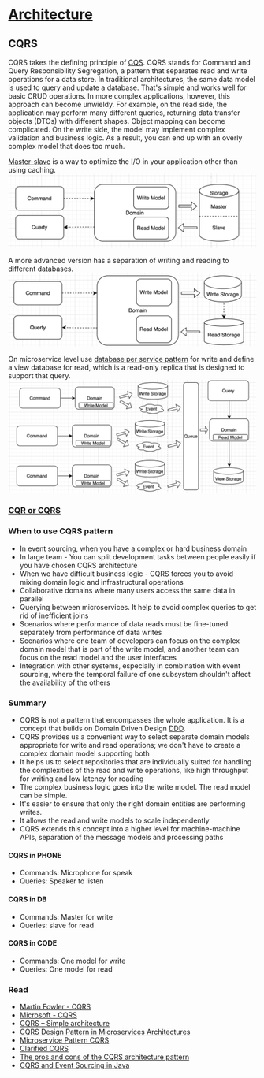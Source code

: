 # [Architecture](README.md)

## CQRS
CQRS takes the defining principle of [CQS](cqs.md).
CQRS stands for Command and Query Responsibility Segregation, a pattern that separates read and write operations for a data store.
In traditional architectures, the same data model is used to query and update a database. 
That's simple and works well for basic CRUD operations. In more complex applications, however, this approach can become unwieldy. 
For example, on the read side, the application may perform many different queries, returning data transfer objects (DTOs) with different shapes.
Object mapping can become complicated. On the write side, the model may implement complex validation and business logic. 
As a result, you can end up with an overly complex model that does too much.

[Master-slave](https://www.linkedin.com/pulse/master-slave-database-architecture-kartik-madnani) is a way to optimize the I/O in your application other than using caching.
![cqrs](docs/1.png)

A more advanced version has a separation of writing and reading to different databases.
![cqrs](docs/2.png)

On microservice level use [database per service pattern](https://microservices.io/patterns/data/database-per-service.html) for write and define a view database for read, which is a read-only replica that is designed to support that query.
![cqrs](docs/4.png)

### [CQR or CQRS](cqs_cqrs.md)

### When to use CQRS pattern
* In event sourcing, when you have a complex or hard business domain
* In large team - You can split development tasks between people easily if you have chosen CQRS architecture
* When we have difficult business logic - CQRS forces you to avoid mixing domain logic and infrastructural operations
* Collaborative domains where many users access the same data in parallel
* Querying between microservices. It help to avoid complex queries to get rid of inefficient joins
* Scenarios where performance of data reads must be fine-tuned separately from performance of data writes
* Scenarios where one team of developers can focus on the complex domain model that is part of the write model, and another team can focus on the read model and the user interfaces
* Integration with other systems, especially in combination with event sourcing, where the temporal failure of one subsystem shouldn't affect the availability of the others

### Summary 
* CQRS is not a pattern that encompasses the whole application. It is a concept that builds on Domain Driven Design [DDD](https://learn.microsoft.com/ru-ru/dotnet/architecture/microservices/microservice-ddd-cqrs-patterns/apply-simplified-microservice-cqrs-ddd-patterns).
* CQRS provides us a convenient way to select separate domain models appropriate for write and read operations; we don't have to create a complex domain model supporting both
* It helps us to select repositories that are individually suited for handling the complexities of the read and write operations, like high throughput for writing and low latency for reading
* The complex business logic goes into the write model. The read model can be simple.
* It's easier to ensure that only the right domain entities are performing writes.
* It allows the read and write models to scale independently
* CQRS extends this concept into a higher level for machine-machine APIs, separation of the message models and processing paths

#### CQRS in PHONE
* Commands: Microphone for speak
* Queries: Speaker to listen

#### CQRS in DB
* Commands: Master for write
* Queries: slave for read

#### CQRS in CODE
* Commands: One model for write
* Queries: One model for read

### Read
* [Martin Fowler - CQRS](https://martinfowler.com/bliki/CQRS.html)
* [Microsoft - CQRS](https://learn.microsoft.com/en-us/azure/architecture/patterns/cqrs)
* [CQRS – Simple architecture](https://kariera.future-processing.pl/blog/cqrs-simple-architecture/)
* [CQRS Design Pattern in Microservices Architectures](https://medium.com/design-microservices-architecture-with-patterns/cqrs-design-pattern-in-microservices-architectures-5d41e359768c)
* [Microservice Pattern CQRS](https://microservices.io/patterns/data/cqrs.html)
* [Clarified CQRS](https://udidahan.com/2009/12/09/clarified-cqrs/)
* [The pros and cons of the CQRS architecture pattern](https://www.redhat.com/architect/pros-and-cons-cqrs)
* [CQRS and Event Sourcing in Java](https://www.baeldung.com/cqrs-event-sourcing-java)